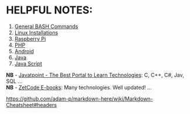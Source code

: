 # HELPFUL NOTES:  
  
  
1. [General BASH Commands](general_bash_commands.md)  
2. [Linux Installations](linux_installations.md)  
3. [Raspberry Pi](rpi.md)  
4. [PHP]()  
5. [Android]()  
6. [Java](java.md)  
7. [Java Script]()  

**NB** - [Javatpoint - The Best Portal to Learn Technologies](https://www.javatpoint.com/): C, C++, C#, Jav, SQL ...  
**NB** - [ZetCode E-books](http://zetcode.com/): Many technologies. Well updated! ...  


https://github.com/adam-p/markdown-here/wiki/Markdown-Cheatsheet#headers  
